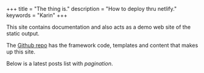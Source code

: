+++
title = "The thing is."
description = "How to deploy thru netlify."
keywords = "Karin"
+++

This site contains documentation and also acts as a demo web site of the static output.

The [Github repo](https://github.com/krompaco/record-collector) has the framework code, templates and content that makes up this site.

Below is a latest posts list with _pagination_.
